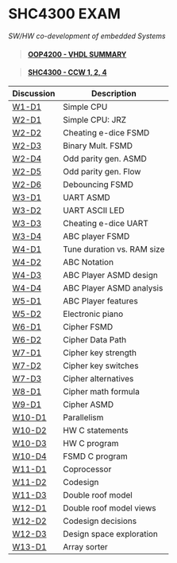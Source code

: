 # SHC4300 EXAM
*SW/HW co-development of embedded Systems*

> #### [OOP4200 - VHDL SUMMARY](https://github.com/deivyka/OOP4200/blob/master/VHDL_bigBoy.md)

> #### [SHC4300 - CCW 1, 2, 4](https://github.com/deivyka/SHC4300)


| Discussion                               | Description                 | 
| ---------------------------------------- | --------------------------- | 
| [W1-D1](/Discussions/W01/W1-D1.md)       | Simple CPU                  | 
| [W2-D1](/Discussions/W02/W2-D1.md)       | Simple CPU: JRZ             | 
| [W2-D2](/Discussions/W02/W2-D2.md)       | Cheating e-dice FSMD        | 
| [W2-D3](/Discussions/W02/W2-D3.md)       | Binary Mult. FSMD           | 
| [W2-D4](/Discussions/W02/W2-D4-D5.md)    | Odd parity gen. ASMD        | 
| [W2-D5](/Discussions/W02/W2-D4-D5.md)    | Odd parity gen. Flow        | 
| [W2-D6](/Discussions/W02/W2-D6.md)       | Debouncing FSMD             | 
| [W3-D1](/Discussions/W03/W3-D1.md)       | UART ASMD                   | 
| [W3-D2](/Discussions/W03/W3-D2.md)       | UART ASCII LED              | 
| [W3-D3](/Discussions/W03/W3-D3.md)       | Cheating e-dice UART        | 
| [W3-D4](/Discussions/W03/W3-D4.md)       | ABC player FSMD             | 
| [W4-D1](/Discussions/W04/W4-D1.md)       | Tune duration vs. RAM size  | 
| [W4-D2](/Discussions/W04/W4-D2.md)       | ABC Notation                | 
| [W4-D3](/Discussions/W04/W4-D3.md)       | ABC Player ASMD design      | 
| [W4-D4](/Discussions/W04/W4-D4.md)       | ABC Player ASMD analysis    | 
| [W5-D1](/Discussions/W05/W5-D1.md)       | ABC Player features         | 
| [W5-D2](/Discussions/W05/W5-D2.md)       | Electronic piano            | 
| [W6-D1](/Discussions/W06/W6-D1.md)       | Cipher FSMD                 | 
| [W6-D2](/Discussions/W06/W6-D2.md)       | Cipher Data Path            | 
| [W7-D1](/Discussions/W07/W7-D1.md)       | Cipher key strength         | 
| [W7-D2](/Discussions/W07/W7-D2.md)       | Cipher key switches         | 
| [W7-D3](/Discussions/W07/W7-D3.md)       | Cipher alternatives         | 
| [W8-D1](/Discussions/W08/W8-D1.md)       | Cipher math formula         | 
| [W9-D1](/Discussions/W09/W9-D1.md)       | Cipher ASMD                 | 
| [W10-D1](/Discussions/W10/W10-D1.md)     | Parallelism                 | 
| [W10-D2](/Discussions/W10/W10-D2.md)     | HW C statements             | 
| [W10-D3](/Discussions/W10/W10-D3.md)     | HW C program                | 
| [W10-D4](/Discussions/W10/W10-D4.md)     | FSMD C program              | 
| [W11-D1](/Discussions/W11/W11-D1.md)     | Coprocessor                 | 
| [W11-D2](/Discussions/W11/W11-D2.md)     | Codesign                    | 
| [W11-D3](/Discussions/W11/W11-D3.md)     | Double roof model           | 
| [W12-D1](/Discussions/W12/W12-D1.md)     | Double roof model views     | 
| [W12-D2](/Discussions/W12/W12-D2.md)     | Codesign decisions          | 
| [W12-D3](/Discussions/W12/W12-D3.md)     | Design space exploration    | 
| [W13-D1](/Discussions/W13/W13-D1.md)     | Array sorter                | 

